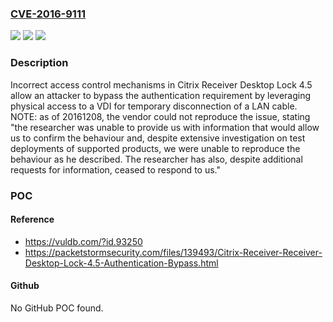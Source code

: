 ### [CVE-2016-9111](https://cve.mitre.org/cgi-bin/cvename.cgi?name=CVE-2016-9111)
![](https://img.shields.io/static/v1?label=Product&message=n%2Fa&color=blue)
![](https://img.shields.io/static/v1?label=Version&message=n%2Fa&color=blue)
![](https://img.shields.io/static/v1?label=Vulnerability&message=n%2Fa&color=brighgreen)

### Description

Incorrect access control mechanisms in Citrix Receiver Desktop Lock 4.5 allow an attacker to bypass the authentication requirement by leveraging physical access to a VDI for temporary disconnection of a LAN cable. NOTE: as of 20161208, the vendor could not reproduce the issue, stating "the researcher was unable to provide us with information that would allow us to confirm the behaviour and, despite extensive investigation on test deployments of supported products, we were unable to reproduce the behaviour as he described. The researcher has also, despite additional requests for information, ceased to respond to us."

### POC

#### Reference
- https://vuldb.com/?id.93250
- https://packetstormsecurity.com/files/139493/Citrix-Receiver-Receiver-Desktop-Lock-4.5-Authentication-Bypass.html

#### Github
No GitHub POC found.


